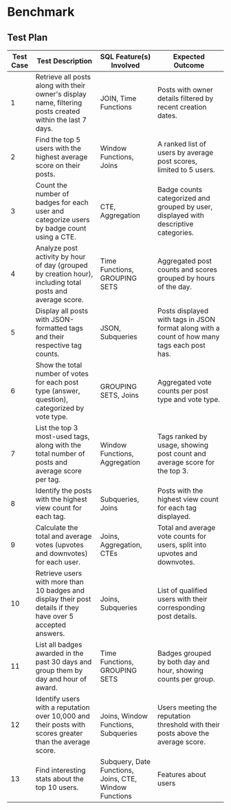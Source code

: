 # Benchmark
## Test Plan

| Test Case | Test Description | SQL Feature(s) Involved         | Expected Outcome                                                                 |
|-----------|------------------|---------------------------------|---------------------------------------------------------------------------------|
| 1         | Retrieve all posts along with their owner's display name, filtering posts created within the last 7 days. | JOIN, Time Functions                     | Posts with owner details filtered by recent creation dates.                     |
| 2         | Find the top 5 users with the highest average score on their posts. | Window Functions, Joins                  | A ranked list of users by average post scores, limited to 5 users.              |
| 3         | Count the number of badges for each user and categorize users by badge count using a CTE. | CTE, Aggregation                         | Badge counts categorized and grouped by user, displayed with descriptive categories. |
| 4         | Analyze post activity by hour of day (grouped by creation hour), including total posts and average score. | Time Functions, GROUPING SETS            | Aggregated post counts and scores grouped by hours of the day.                  |
| 5         | Display all posts with JSON-formatted tags and their respective tag counts. | JSON, Subqueries                         | Posts displayed with tags in JSON format along with a count of how many tags each post has. |
| 6         | Show the total number of votes for each post type (answer, question), categorized by vote type. | GROUPING SETS, Joins                     | Aggregated vote counts per post type and vote type.                             |
| 7         | List the top 3 most-used tags, along with the total number of posts and average score per tag. | Window Functions, Aggregation            | Tags ranked by usage, showing post count and average score for the top 3.       |
| 8         | Identify the posts with the highest view count for each tag. | Subqueries, Joins                        | Posts with the highest view count for each tag displayed.                       |
| 9         | Calculate the total and average votes (upvotes and downvotes) for each user. | Joins, Aggregation, CTEs                 | Total and average vote counts for users, split into upvotes and downvotes.      |
| 10        | Retrieve users with more than 10 badges and display their post details if they have over 5 accepted answers. | Joins, Subqueries                        | List of qualified users with their corresponding post details.                  |
| 11        | List all badges awarded in the past 30 days and group them by day and hour of award. | Time Functions, GROUPING SETS            | Badges grouped by both day and hour, showing counts per group.                  |
| 12        | Identify users with a reputation over 10,000 and their posts with scores greater than the average score. | Joins, Window Functions, Subqueries      | Users meeting the reputation threshold with their posts above the average score.|
| 13        | Find interesting stats about the top 10 users. | Subquery, Date Functions, Joins, CTE, Window Functions | Features about users                                                          |
